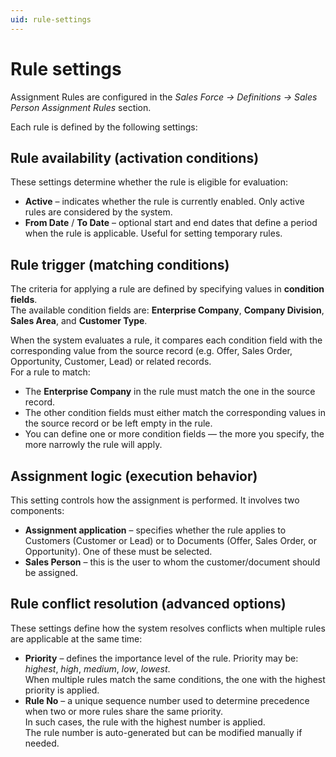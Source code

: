 ```yaml
---
uid: rule-settings
---
```


# Rule settings  

Assignment Rules are configured in the *Sales Force → Definitions → Sales Person Assignment Rules* section.  

Each rule is defined by the following settings:

## Rule availability (activation conditions)  
These settings determine whether the rule is eligible for evaluation:  

- **Active** – indicates whether the rule is currently enabled. Only active rules are considered by the system.  
- **From Date** / **To Date** – optional start and end dates that define a period when the rule is applicable. Useful for setting temporary rules.  


## Rule trigger (matching conditions) 
The criteria for applying a rule are defined by specifying values in **condition fields**.  
The available condition fields are: **Enterprise Company**, **Company Division**, **Sales Area**, and **Customer Type**.  

When the system evaluates a rule, it compares each condition field with the corresponding value from the source record (e.g. Offer, Sales Order, Opportunity, Customer, Lead) or related records.  
For a rule to match:  

- The **Enterprise Company** in the rule must match the one in the source record.  
- The other condition fields must either match the corresponding values in the source record or be left empty in the rule.  
- You can define one or more condition fields — the more you specify, the more narrowly the rule will apply.  


## Assignment logic (execution behavior)
This setting controls how the assignment is performed. It involves two components:  

- **Assignment application** – specifies whether the rule applies to Customers (Customer or Lead) or to Documents (Offer, Sales Order, or Opportunity). One of these must be selected.  
- **Sales Person** – this is the user to whom the customer/document should be assigned.  


## Rule conflict resolution (advanced options)
These settings define how the system resolves conflicts when multiple rules are applicable at the same time:  

- **Priority** – defines the importance level of the rule. Priority may be: *highest*, *high*, *medium*, *low*, *lowest*.  
When multiple rules match the same conditions, the one with the highest priority is applied.  
- **Rule No** – a unique sequence number used to determine precedence when two or more rules share the same priority.  
In such cases, the rule with the highest number is applied.  
The rule number is auto-generated but can be modified manually if needed.  
